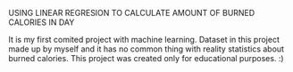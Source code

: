 USING LINEAR REGRESION TO CALCULATE AMOUNT OF BURNED CALORIES IN DAY

  It is my first comited project with machine learning. Dataset in this project made up by myself and it has no common thing with reality statistics about burned calories. This project was created only for educational purposes. :)
  
